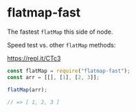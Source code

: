 # flatmap-fast

The fastest `flatMap` this side of node.

Speed test vs. other `flatMap` methods:

https://repl.it/CTc3


```javascript
const flatMap = require("flatmap-fast");
const arr = [[], [1], [2, 3]];

flatMap(arr);

// => [ 1, 2, 3 ]
```

